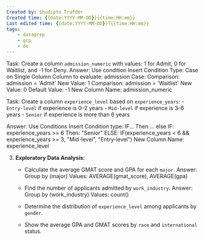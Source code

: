 ```yaml
---
Created by: Shudipto Trafder
Created time: {{date:YYYY-MM-DD}}{{time:HH:mm}}
Last edited time: {{date:YYYY-MM-DD}}T{{time:HH:mm}}
tags: 
	- dataprep
	- gcp
	- de
---
```



Task: Create a column `admission_numeric` with values: 1 for Admit, 0 for Waitlist, and -1 for Deny.
Answer: Use condition Insert
Condition Type: Case on Single Column
Column to evaluate: admission
Case:
Comparison: admission = 'Admit'
New Value: 1
Comparison: admission = 'Waitlist'
New Value: 0
Default Value: -1
New Column Name: admission_numeric



Task:
Create a column `experience_level` based on `experience_years`:
       - `Entry-level` if experience is 0–2 years
       - `Mid-level` if experience is 3–6 years
       - `Senior` if experience is more than 6 years

Answer: Use Conditions Insert
Condition type: IF... Then ... else
IF: experience_years >= 6
Then: "Senior"
ELSE: IF(experience_years < 6 && experience_years >= 3, "Mid-level", "Entry-level")
New Column Name: experience_level


3. **Exploratory Data Analysis**:
   - Calculate the average GMAT score and GPA for each `major`.
   Answer: 
   Group by (major)
   Values: AVERAGE(gmat_score), AVERAGE(gpa)

   - Find the number of applicants admitted by `work_industry`.
Answer:
   Group by (work_industry)
   Values: count()

   - Determine the distribution of `experience_level` among applicants by `gender`.
   - Show the average GPA and GMAT scores by `race` and `international` status.